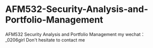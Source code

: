 # AFM532-Security-Analysis-and-Portfolio-Management
AFM532 Security Analysis and Portfolio Management my wechat：_0206girl Don't hesitate to contact me
